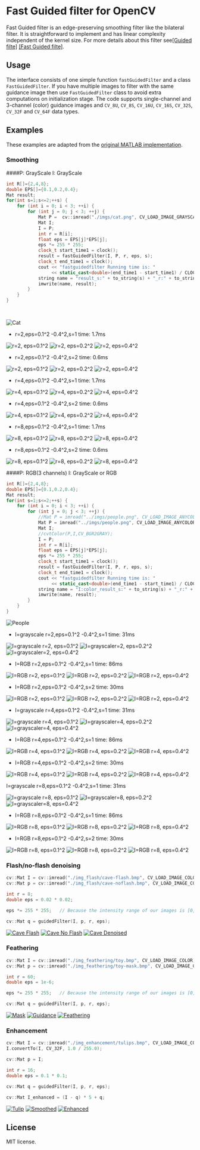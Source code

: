 # Fast Guided filter for OpenCV

Fast Guided filter is an edge-preserving smoothing filter like the bilateral filter. It is straightforward to implement and has linear complexity independent of the kernel size. For more details about this filter see[[Guided filte]](http://kaiminghe.com/publications/pami12guidedfilter.pdf) [[Fast Guided filte]](https://arxiv.org/pdf/1505.00996.pdf).


## Usage

The interface consists of one simple function `fastGuidedFilter` and a class `FastGuidedFilter`. If you have multiple images to filter with the same guidance image then use `FastGuidedFilter` class to avoid extra computations on initialization stage. The code supports single-channel and 3-channel (color) guidance images and `CV_8U`, `CV_8S`, `CV_16U`, `CV_16S`, `CV_32S`, `CV_32F` and `CV_64F` data types.


## Examples

These examples are adapted from the [original MATLAB implementation](http://kaiminghe.com/eccv10/fast-guided-filter-code-v1.rar).

### Smoothing
####P: GrayScale I: GrayScale 

```c++
int R[]={2,4,8};
double EPS[]={0.1,0.2,0.4};
Mat result;
for(int s=1;s<=2;++s) {
	for (int i = 0; i < 3; ++i) {
		for (int j = 0; j < 3; ++j) {
			Mat P =  cv::imread("./imgs/cat.png", CV_LOAD_IMAGE_GRAYSCALE);
			Mat I;
			I = P;
			int r = R[i];
			float eps = EPS[j]*EPS[j];
			eps *= 255 * 255;
			clock_t start_time1 = clock();
			result = fastGuidedFilter(I, P, r, eps, s);
			clock_t end_time1 = clock();
			cout << "fastguidedfilter Running time is: "
			     << static_cast<double>(end_time1 - start_time1) / CLOCKS_PER_SEC * 1000 << "ms" << endl;
			string name = "result_s:" + to_string(s) + "_r:" + to_string(r) + "_eps:" + to_string(EPS[j]) + "^2.png";
			imwrite(name, result);
		}
	}
}

 
```

![Cat](./imgs/cat.png)

- r=2,eps=0.1^2 -0.4^2,s=1  time: 1.7ms

![r=2, eps=0.1^2](./imgs/result_s:1_r:2_eps:0.100000^2.png)
![r=2, eps=0.2^2](./imgs/result_s:1_r:2_eps:0.200000^2.png)
![r=2, eps=0.4^2](./imgs/result_s:1_r:2_eps:0.400000^2.png)

- r=2,eps=0.1^2 -0.4^2,s=2 time: 0.6ms

![r=2, eps=0.1^2](./imgs/result_s:2_r:2_eps:0.100000^2.png)
![r=2, eps=0.2^2](./imgs/result_s:2_r:2_eps:0.200000^2.png)
![r=2, eps=0.4^2](./imgs/result_s:2_r:2_eps:0.400000^2.png)

- r=4,eps=0.1^2 -0.4^2,s=1 time: 1.7ms

![r=4, eps=0.1^2](./imgs/result_s:1_r:4_eps:0.100000^2.png)
![r=4, eps=0.2^2](./imgs/result_s:1_r:4_eps:0.200000^2.png)
![r=4, eps=0.4^2](./imgs/result_s:1_r:4_eps:0.400000^2.png)

- r=4,eps=0.1^2 -0.4^2,s=2 time: 0.6ms

![r=4, eps=0.1^2](./imgs/result_s:2_r:4_eps:0.100000^2.png)
![r=4, eps=0.2^2](./imgs/result_s:2_r:4_eps:0.200000^2.png)
![r=4, eps=0.4^2](./imgs/result_s:2_r:4_eps:0.400000^2.png)

- r=8,eps=0.1^2 -0.4^2,s=1 time: 1.7ms

![r=8, eps=0.1^2](./imgs/result_s:1_r:8_eps:0.100000^2.png)
![r=8, eps=0.2^2](./imgs/result_s:1_r:8_eps:0.200000^2.png)
![r=8, eps=0.4^2](./imgs/result_s:1_r:8_eps:0.400000^2.png)

- r=8,eps=0.1^2 -0.4^2,s=2 time: 0.6ms

![r=8, eps=0.1^2](./imgs/result_s:2_r:8_eps:0.100000^2.png)
![r=8, eps=0.2^2](./imgs/result_s:2_r:8_eps:0.200000^2.png)
![r=8, eps=0.4^2](./imgs/result_s:2_r:8_eps:0.400000^2.png)

####P: RGB(3 channels) I: GrayScale or RGB
```c++
int R[]={2,4,8};
double EPS[]={0.1,0.2,0.4};
Mat result;
for(int s=1;s<=2;++s) {
	for (int i = 0; i < 3; ++i) {
		for (int j = 0; j < 3; ++j) {
			//Mat P = imread("../imgs/people.png", CV_LOAD_IMAGE_ANYCOLOR);
			Mat P = imread("../imgs/people.png", CV_LOAD_IMAGE_ANYCOLOR);
			Mat I;
			//cvtColor(P,I,CV_BGR2GRAY);
			I = P;
			int r = R[i];
			float eps = EPS[j]*EPS[j];
			eps *= 255 * 255;
			clock_t start_time1 = clock();
			result = fastGuidedFilter(I, P, r, eps, s);
			clock_t end_time1 = clock();
			cout << "fastguidedfilter Running time is: "
			     << static_cast<double>(end_time1 - start_time1) / CLOCKS_PER_SEC * 1000 << "ms" << endl;
			string name = "I:color_result_s:" + to_string(s) + "_r:" + to_string(r) + "_eps:" + to_string(EPS[j]) + "^2.png";
			imwrite(name, result);
		}
	}
}
```
![People](./imgs/people.png)
- I=grayscale r=2,eps=0.1^2 -0.4^2,s=1  time: 31ms

![I=grayscale r=2, eps=0.1^2](./imgs/I:gray_result_s:1_r:2_eps:0.010000^2.png)
![I=grayscaler=2, eps=0.2^2](./imgs/I:gray_result_s:1_r:2_eps:0.020000^2.png)
![I=grayscaler=2, eps=0.4^2](./imgs/I:gray_result_s:1_r:2_eps:0.040000^2.png)

- I=RGB r=2,eps=0.1^2 -0.4^2,s=1  time: 86ms

![I=RGB r=2, eps=0.1^2](./imgs/I:color_result_s:1_r:2_eps:0.100000^2.png)
![I=RGB r=2, eps=0.2^2](./imgs/I:color_result_s:1_r:2_eps:0.200000^2.png)
![I=RGB r=2, eps=0.4^2](./imgs/I:color_result_s:1_r:2_eps:0.400000^2.png)

- I=RGB r=2,eps=0.1^2 -0.4^2,s=2  time: 30ms

![I=RGB r=2, eps=0.1^2](./imgs/I:color_result_s:2_r:2_eps:0.100000^2.png)
![I=RGB r=2, eps=0.2^2](./imgs/I:color_result_s:2_r:2_eps:0.200000^2.png)
![I=RGB r=2, eps=0.4^2](./imgs/I:color_result_s:2_r:2_eps:0.400000^2.png)

- I=grayscale r=4,eps=0.1^2 -0.4^2,s=1  time: 31ms

![I=grayscale r=4, eps=0.1^2](./imgs/I:gray_result_s:1_r:4_eps:0.010000^2.png)
![I=grayscaler=4, eps=0.2^2](./imgs/I:gray_result_s:1_r:4_eps:0.020000^2.png)
![I=grayscaler=4, eps=0.4^2](./imgs/I:gray_result_s:1_r:4_eps:0.040000^2.png)

- I=RGB r=4,eps=0.1^2 -0.4^2,s=1  time: 86ms

![I=RGB r=4, eps=0.1^2](./imgs/I:color_result_s:1_r:4_eps:0.100000^2.png)
![I=RGB r=4, eps=0.2^2](./imgs/I:color_result_s:1_r:4_eps:0.200000^2.png)
![I=RGB r=4, eps=0.4^2](./imgs/I:color_result_s:1_r:4_eps:0.400000^2.png)

- I=RGB r=4,eps=0.1^2 -0.4^2,s=2  time: 30ms

![I=RGB r=4, eps=0.1^2](./imgs/I:color_result_s:2_r:4_eps:0.100000^2.png)
![I=RGB r=4, eps=0.2^2](./imgs/I:color_result_s:2_r:4_eps:0.200000^2.png)
![I=RGB r=4, eps=0.4^2](./imgs/I:color_result_s:2_r:4_eps:0.400000^2.png)

 I=grayscale r=8,eps=0.1^2 -0.4^2,s=1  time: 31ms
 
![I=grayscale r=8, eps=0.1^2](./imgs/I:gray_result_s:1_r:8_eps:0.010000^2.png)
![I=grayscaler=8, eps=0.2^2](./imgs/I:gray_result_s:1_r:8_eps:0.020000^2.png)
![I=grayscaler=8, eps=0.4^2](./imgs/I:gray_result_s:1_r:8_eps:0.040000^2.png)

- I=RGB r=8,eps=0.1^2 -0.4^2,s=1  time: 86ms

![I=RGB r=8, eps=0.1^2](./imgs/I:color_result_s:1_r:8_eps:0.100000^2.png)
![I=RGB r=8, eps=0.2^2](./imgs/I:color_result_s:1_r:8_eps:0.200000^2.png)
![I=RGB r=8, eps=0.4^2](./imgs/I:color_result_s:1_r:8_eps:0.400000^2.png)

- I=RGB r=8,eps=0.1^2 -0.4^2,s=2  time: 30ms

![I=RGB r=8, eps=0.1^2](./imgs/I:color_result_s:2_r:8_eps:0.100000^2.png)
![I=RGB r=8, eps=0.2^2](./imgs/I:color_result_s:2_r:8_eps:0.200000^2.png)
![I=RGB r=8, eps=0.4^2](./imgs/I:color_result_s:2_r:8_eps:0.400000^2.png)
### Flash/no-flash denoising

```c++
cv::Mat I = cv::imread("./img_flash/cave-flash.bmp", CV_LOAD_IMAGE_COLOR);
cv::Mat p = cv::imread("./img_flash/cave-noflash.bmp", CV_LOAD_IMAGE_COLOR);

int r = 8;
double eps = 0.02 * 0.02;

eps *= 255 * 255;   // Because the intensity range of our images is [0, 255]

cv::Mat q = guidedFilter(I, p, r, eps);
```

[![Cave Flash](http://atilimcetin.com/guided-filter/img_flash/cave-flash-small.png)](http://atilimcetin.com/guided-filter/img_flash/cave-flash.png)
[![Cave No Flash](http://atilimcetin.com/guided-filter/img_flash/cave-noflash-small.png)](http://atilimcetin.com/guided-filter/img_flash/cave-noflash.png)
[![Cave Denoised](http://atilimcetin.com/guided-filter/img_flash/cave-denoised-small.png)](http://atilimcetin.com/guided-filter/img_flash/cave-denoised.png)


### Feathering

```c++
cv::Mat I = cv::imread("./img_feathering/toy.bmp", CV_LOAD_IMAGE_COLOR);
cv::Mat p = cv::imread("./img_feathering/toy-mask.bmp", CV_LOAD_IMAGE_GRAYSCALE);

int r = 60;
double eps = 1e-6;

eps *= 255 * 255;   // Because the intensity range of our images is [0, 255]

cv::Mat q = guidedFilter(I, p, r, eps);
```

[![Mask](http://atilimcetin.com/guided-filter/img_feathering/toy-mask-small.png)](http://atilimcetin.com/guided-filter/img_feathering/toy-mask.png)
[![Guidance](http://atilimcetin.com/guided-filter/img_feathering/toy-small.png)](http://atilimcetin.com/guided-filter/img_feathering/toy.png)
[![Feathering](http://atilimcetin.com/guided-filter/img_feathering/toy-feather-small.png)](http://atilimcetin.com/guided-filter/img_feathering/toy-feather.png)


### Enhancement

```c++
cv::Mat I = cv::imread("./img_enhancement/tulips.bmp", CV_LOAD_IMAGE_COLOR);
I.convertTo(I, CV_32F, 1.0 / 255.0);

cv::Mat p = I;

int r = 16;
double eps = 0.1 * 0.1;

cv::Mat q = guidedFilter(I, p, r, eps);

cv::Mat I_enhanced = (I - q) * 5 + q;
```

[![Tulip](http://atilimcetin.com/guided-filter/img_enhancement/tulips-small.png)](http://atilimcetin.com/guided-filter/img_enhancement/tulips.png)
[![Smoothed](http://atilimcetin.com/guided-filter/img_enhancement/tulips-smoothed-small.png)](http://atilimcetin.com/guided-filter/img_enhancement/tulips-smoothed.png)
[![Enhanced](http://atilimcetin.com/guided-filter/img_enhancement/tulips-enhanced-small.png)](http://atilimcetin.com/guided-filter/img_enhancement/tulips-enhanced.png)


## License

MIT license.

